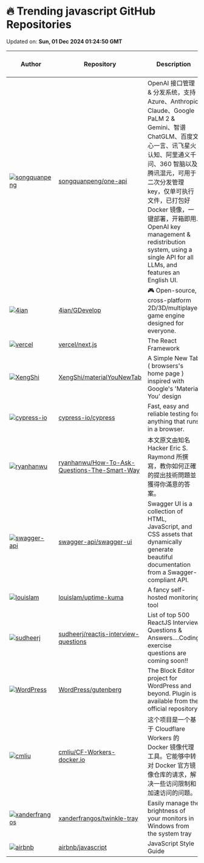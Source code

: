 # 🔥 Trending javascript GitHub Repositories

Updated on: **Sun, 01 Dec 2024 01:24:50 GMT**

| Author | Repository | Description | Language | ⭐ Total Stars | 🌟 Stars Today |
|--------|------------|-------------|----------|----------------|----------------|
| [![songquanpeng](https://avatars.githubusercontent.com/u/39998050?s=40&v=4)](https://github.com/songquanpeng) | [songquanpeng/one-api](https://github.com/songquanpeng/one-api) | OpenAI 接口管理 & 分发系统，支持 Azure、Anthropic Claude、Google PaLM 2 & Gemini、智谱 ChatGLM、百度文心一言、讯飞星火认知、阿里通义千问、360 智脑以及腾讯混元，可用于二次分发管理 key，仅单可执行文件，已打包好 Docker 镜像，一键部署，开箱即用. OpenAI key management & redistribution system, using a single API for all LLMs, and features an English UI. | JavaScript | 19604 | 19 |
| [![4ian](https://avatars.githubusercontent.com/u/1280130?s=40&v=4)](https://github.com/4ian) | [4ian/GDevelop](https://github.com/4ian/GDevelop) | 🎮 Open-source, cross-platform 2D/3D/multiplayer game engine designed for everyone. | JavaScript | 11647 | 31 |
| [![vercel](https://avatars.githubusercontent.com/u/22380829?s=40&v=4)](https://github.com/vercel) | [vercel/next.js](https://github.com/vercel/next.js) | The React Framework | JavaScript | 127439 | 31 |
| [![XengShi](https://avatars.githubusercontent.com/u/60751338?s=40&v=4)](https://github.com/XengShi) | [XengShi/materialYouNewTab](https://github.com/XengShi/materialYouNewTab) | A Simple New Tab ( browsers's home page ) inspired with Google's 'Material You' design | JavaScript | 1491 | 22 |
| [![cypress-io](https://avatars.githubusercontent.com/u/1268976?s=40&v=4)](https://github.com/cypress-io) | [cypress-io/cypress](https://github.com/cypress-io/cypress) | Fast, easy and reliable testing for anything that runs in a browser. | JavaScript | 47499 | 78 |
| [![ryanhanwu](https://avatars.githubusercontent.com/u/371111?s=40&v=4)](https://github.com/ryanhanwu) | [ryanhanwu/How-To-Ask-Questions-The-Smart-Way](https://github.com/ryanhanwu/How-To-Ask-Questions-The-Smart-Way) | 本文原文由知名 Hacker Eric S. Raymond 所撰寫，教你如何正確的提出技術問題並獲得你滿意的答案。 | JavaScript | 31267 | 10 |
| [![swagger-api](https://avatars.githubusercontent.com/u/680248?s=40&v=4)](https://github.com/swagger-api) | [swagger-api/swagger-ui](https://github.com/swagger-api/swagger-ui) | Swagger UI is a collection of HTML, JavaScript, and CSS assets that dynamically generate beautiful documentation from a Swagger-compliant API. | JavaScript | 26661 | 6 |
| [![louislam](https://avatars.githubusercontent.com/u/1336778?s=40&v=4)](https://github.com/louislam) | [louislam/uptime-kuma](https://github.com/louislam/uptime-kuma) | A fancy self-hosted monitoring tool | JavaScript | 60588 | 63 |
| [![sudheerj](https://avatars.githubusercontent.com/u/3127317?s=40&v=4)](https://github.com/sudheerj) | [sudheerj/reactjs-interview-questions](https://github.com/sudheerj/reactjs-interview-questions) | List of top 500 ReactJS Interview Questions & Answers....Coding exercise questions are coming soon!! | JavaScript | 40170 | 18 |
| [![WordPress](https://avatars.githubusercontent.com/u/272444?s=40&v=4)](https://github.com/WordPress) | [WordPress/gutenberg](https://github.com/WordPress/gutenberg) | The Block Editor project for WordPress and beyond. Plugin is available from the official repository. | JavaScript | 10560 | 5 |
| [![cmliu](https://avatars.githubusercontent.com/u/24787744?s=40&v=4)](https://github.com/cmliu) | [cmliu/CF-Workers-docker.io](https://github.com/cmliu/CF-Workers-docker.io) | 这个项目是一个基于 Cloudflare Workers 的 Docker 镜像代理工具。它能够中转对 Docker 官方镜像仓库的请求，解决一些访问限制和加速访问的问题。 | JavaScript | 5988 | 24 |
| [![xanderfrangos](https://avatars.githubusercontent.com/u/33106561?s=40&v=4)](https://github.com/xanderfrangos) | [xanderfrangos/twinkle-tray](https://github.com/xanderfrangos/twinkle-tray) | Easily manage the brightness of your monitors in Windows from the system tray | JavaScript | 5674 | 20 |
| [![airbnb](https://avatars.githubusercontent.com/u/45469?s=40&v=4)](https://github.com/airbnb) | [airbnb/javascript](https://github.com/airbnb/javascript) | JavaScript Style Guide | JavaScript | 145532 | 12 |
